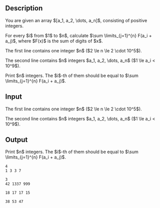 ## Description

<div><p>You are given an array $[a_1, a_2, \dots, a_n]$, consisting of positive integers.</p><p>For every $i$ from $1$ to $n$, calculate $\sum \limits_{j=1}^{n} F(a_i + a_j)$, where $F(x)$ is the sum of digits of $x$.</p></div><div class="input-specification"><p>The first line contains one integer $n$ ($2 \le n \le 2 \cdot 10^5$).</p><p>The second line contains $n$ integers $a_1, a_2, \dots, a_n$ ($1 \le a_i &lt; 10^9$).</p></div><div class="output-specification"><p>Print $n$ integers. The $i$-th of them should be equal to $\sum \limits_{j=1}^{n} F(a_i + a_j)$.</p></div>

## Input

<p>The first line contains one integer $n$ ($2 \le n \le 2 \cdot 10^5$).</p><p>The second line contains $n$ integers $a_1, a_2, \dots, a_n$ ($1 \le a_i &lt; 10^9$).</p>

## Output

<p>Print $n$ integers. The $i$-th of them should be equal to $\sum \limits_{j=1}^{n} F(a_i + a_j)$.</p>





```input1
4
1 3 3 7
```




```input2
3
42 1337 999
```




```output1
18 17 17 15
```




```output2
38 53 47
```


